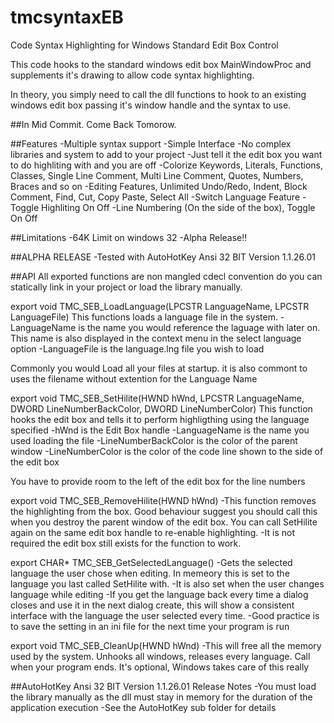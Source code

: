 # tmcsyntaxEB
Code Syntax Highlighting for Windows Standard Edit Box Control

This code hooks to the standard windows edit box MainWindowProc and supplements it's drawing to allow code syntax highlighting.

In theory, you simply need to call the dll functions to hook to an existing windows edit box passing it's window handle and the syntax to use.

##In Mid Commit. Come Back Tomorow.

##Features
-Multiple syntax support
-Simple Interface
-No complex libraries and system to add to your project
-Just tell it the edit box you want to do highliting with and you are off
-Colorize Keywords, Literals, Functions, Classes, Single Line Comment, Multi Line Comment, Quotes, Numbers, Braces and so on
-Editing Features, Unlimited Undo/Redo, Indent, Block Comment, Find, Cut, Copy Paste, Select All
-Switch Language Feature
-Toggle Highliting On Off
-Line Numbering (On the side of the box), Toggle On Off

##Limitations
-64K Limit on windows 32
-Alpha Release!!

##ALPHA RELEASE
-Tested with AutoHotKey Ansi 32 BIT Version 1.1.26.01

##API
All exported functions are non mangled cdecl convention do you can statically link in your project or load the library manually.

export void TMC_SEB_LoadLanguage(LPCSTR LanguageName, LPCSTR LanguageFile)
This functions loads a language file in the system. 
-LanguageName is the name you would reference the laguage with later on. This name is also displayed in the context menu in the select language option
-LanguageFile is the language.lng file you wish to load

Commonly you would Load all your files at startup. it is also commont to uses the filename without extention for the Language Name

export void TMC_SEB_SetHilite(HWND hWnd, LPCSTR LanguageName, DWORD LineNumberBackColor, DWORD LineNumberColor)
This function hooks the edit box and tells it to perform highligthing using the language specified
-hWnd is the Edit Box handle
-LanguageName is the name you used loading the file
-LineNumberBackColor is the color of the parent window
-LineNumberColor is the color of the code line shown to the side of the edit box

You have to provide room to the left of the edit box for the line numbers

export void TMC_SEB_RemoveHilite(HWND hWnd)
-This function removes the highlighting from the box. Good behaviour suggest you should call this when you destroy the parent window of the edit box. You can call SetHilite again on the same edit box handle to re-enable highlighting.
-It is not required the edit box still exists for the function to work.

export CHAR*  TMC_SEB_GetSelectedLanguage()
-Gets the selected language the user chose when editing. In memeory this is set to the language you last called SetHilite with.
-It is also set when the user changes language while editing
-If you get the language back every time a dialog closes and use it in the next dialog create, this will show a consistent interface with the language the user selected every time.
-Good practice is to save the setting in an ini file for the next time your program is run

export void TMC_SEB_CleanUp(HWND hWnd)
-This will free all the memory used by the system. Unhooks all windows, releases every language. Call when your program ends. It's optional, Windows takes care of this really

##AutoHotKey Ansi 32 BIT Version 1.1.26.01 Release Notes
-You must load the library manually as the dll must stay in memory for the duration of the application execution
-See the AutoHotKey sub folder for details
